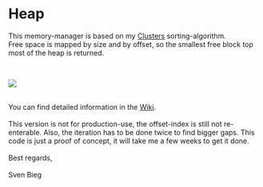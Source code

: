 <h1>Heap</h1>

<p>
This memory-manager is based on my <a href="http://www.github.com/svenbieg/clusters">Clusters</a> sorting-algorithm.<br />
Free space is mapped by size and by offset, so the smallest free block top most of the heap is returned.<br />
</p><br />

<img src="https://github.com/svenbieg/Heap/assets/12587394/c09b244b-989c-4cfa-96dd-5843c279c75c" /><br />
<br />

<p>
You can find detailed information in the <a href="https://github.com/svenbieg/Heap/wiki">Wiki</a>.
<br /><br />
This version is not for production-use, the offset-index is still not re-enterable. Also, the iteration has to be done twice to find bigger gaps. This code is just a proof of concept, it will take me a few weeks to get it done.<br />
<br />
Best regards,<br />
<br />
Sven Bieg
</p><br />

<br /><br /><br /><br /><br />
